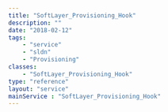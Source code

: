```yaml
---
title: "SoftLayer_Provisioning_Hook"
description: ""
date: "2018-02-12"
tags:
    - "service"
    - "sldn"
    - "Provisioning"
classes:
    - "SoftLayer_Provisioning_Hook"
type: "reference"
layout: "service"
mainService : "SoftLayer_Provisioning_Hook"
---
```

